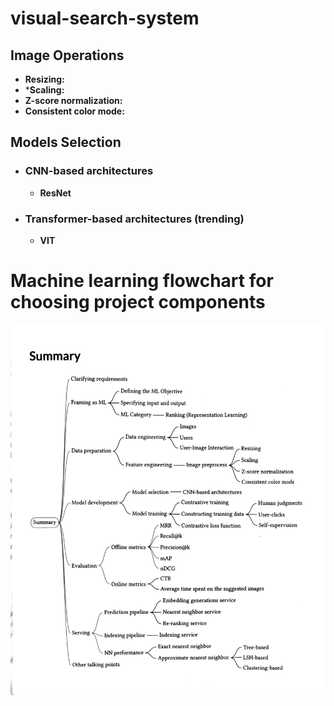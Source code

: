 # visual-search-system

## Image Operations
* **Resizing:** 
* ***Scaling:**
* **Z-score normalization:**
* **Consistent color mode:**


## Models Selection
* ### CNN-based architectures
  * **ResNet**
* ### Transformer-based architectures (trending)
  * **VIT**

# Machine learning flowchart for choosing project components
![Choices](choices.jpg)
